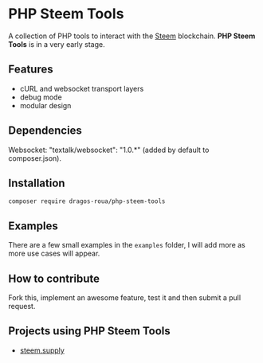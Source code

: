 PHP Steem Tools
=========================

A collection of PHP tools to interact with the [Steem](https://github.com/steemit/steem) blockchain. **PHP Steem Tools** is in a very early stage.

Features
--------

* cURL and websocket transport layers
* debug mode
* modular design

Dependencies
------------

Websocket: "textalk/websocket": "1.0.*" (added by default to composer.json).

Installation
------------

`composer require dragos-roua/php-steem-tools`

Examples
--------

There are a few small examples in the `examples` folder, I will add more as more use cases will appear.

How to contribute
-----------------

Fork this, implement an awesome feature, test it and then submit a pull request.


Projects using PHP Steem Tools
------------------------------

* [steem.supply](http://steem.supply)
